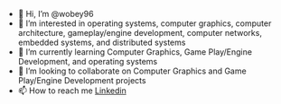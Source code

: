 - 👋 Hi, I’m @wobey96
- 👀 I’m interested in operating systems, computer graphics, computer architecture, gameplay/engine development, computer networks, embedded systems, and distributed systems
- 🌱 I’m currently learning Computer Graphics, Game Play/Engine Development, and operating systems 
- 💞️ I’m looking to collaborate on Computer Graphics and Game Play/Engine Development projects
- 📫 How to reach me [Linkedin](https://www.linkedin.com/in/wallace-obey-393672b0)

<!---
wobey96/wobey96 is a ✨ special ✨ repository because its `README.md` (this file) appears on your GitHub profile.
You can click the Preview link to take a look at your changes.
--->
